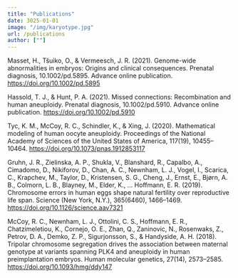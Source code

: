 ```yaml
---
title: "Publications"
date: 3025-01-01
image: "/img/karyotype.jpg"
url: /publications
author: [""]
---
```


Masset, H., Tšuiko, O., & Vermeesch, J. R. (2021). Genome-wide abnormalities in embryos: Origins and clinical consequences. Prenatal diagnosis, 10.1002/pd.5895. Advance online publication. https://doi.org/10.1002/pd.5895

Hassold, T. J., & Hunt, P. A. (2021). Missed connections: Recombination and human aneuploidy. Prenatal diagnosis, 10.1002/pd.5910. Advance online publication. https://doi.org/10.1002/pd.5910

Tyc, K. M., McCoy, R. C., Schindler, K., & Xing, J. (2020). Mathematical modeling of human oocyte aneuploidy. Proceedings of the National Academy of Sciences of the United States of America, 117(19), 10455–10464. https://doi.org/10.1073/pnas.1912853117

Gruhn, J. R., Zielinska, A. P., Shukla, V., Blanshard, R., Capalbo, A., Cimadomo, D., Nikiforov, D., Chan, A. C., Newnham, L. J., Vogel, I., Scarica, C., Krapchev, M., Taylor, D., Kristensen, S. G., Cheng, J., Ernst, E., Bjørn, A. B., Colmorn, L. B., Blayney, M., Elder, K., … Hoffmann, E. R. (2019). Chromosome errors in human eggs shape natural fertility over reproductive life span. Science (New York, N.Y.), 365(6460), 1466–1469. https://doi.org/10.1126/science.aav7321

McCoy, R. C., Newnham, L. J., Ottolini, C. S., Hoffmann, E. R., Chatzimeletiou, K., Cornejo, O. E., Zhan, Q., Zaninovic, N., Rosenwaks, Z., Petrov, D. A., Demko, Z. P., Sigurjonsson, S., & Handyside, A. H. (2018). Tripolar chromosome segregation drives the association between maternal genotype at variants spanning PLK4 and aneuploidy in human preimplantation embryos. Human molecular genetics, 27(14), 2573–2585. https://doi.org/10.1093/hmg/ddy147